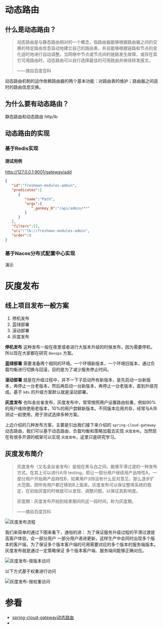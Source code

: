# 动态路由

## 什么是动态路由？

> 动态路由是与静态路由相对的一个概念，指路由器能够根据路由器之间的交换的特定路由信息自动地建立自己的路由表，并且能够根据链路和节点的变化适时地进行自动调整。当网络中节点或节点间的链路发生故障，或存在其它可用路由时，动态路由可以自行选择最佳的可用路由并继续转发报文。
>
> ——摘自百度百科

动态路由机制的运作依赖路由器的两个基本功能：对路由表的维护；路由器之间适时的路由信息交换。

## 为什么要有动态路由？

静态路由和动态路由 http/lb



## 动态路由的实现

### 基于Redis实现

#### 测试用例

http://127.0.0.1:9001/gateway/add

```json
{
   "id":"freshman-modules-admin",
   "predicates":[
      {
         "name":"Path",
         "args":{
            "_genkey_0":"/api/admin/**"
         }
      }
   ],
   "filters":[],
   "uri":"lb://freshman-modules-admin",
   "order":0
}
```



### 基于Nacos分布式配置中心实现

演示





# 灰度发布

## 线上项目发布一般方案

1. 停机发布
2. 蓝绿部署
3. 滚动部署
4. 灰度发布

**停机发布** 这种发布一般在夜里或者进行大版本升级的时候发布，因为需要停机，所以现在大家都在研究 `Devops` 方案。

**蓝绿部署** 需要准备两个相同的环境。一个环境新版本，一个环境旧版本，通过负载均衡进行切换与回滚，目的是为了减少服务停止时间。

**滚动部署** 就是在升级过程中，并不一下子启动所有新版本，是先启动一台新版本，再停止一台老版本，然后再启动一台新版本，再停止一台老版本，直到升级完成。基于 `k8s` 的升级方案默认就是滚动部署。

**灰度发布** 也叫金丝雀发布，灰度发布中，常常按照用户设置路由权重，例如90%的用户维持使用老版本，10%的用户尝鲜新版本。不同版本应用共存，经常与A/B测试一起使用，用于测试选择多种方案。

上边介绍的几种发布方案，主要是引出我们接下来介绍的 `spring-cloud-gateway` 动态路由，我们可以基于动态路由、负载均衡和策略加载去实现 `灰度发布`。当然现在有很多开源的框架可以实现 `灰度发布`，这里只是研究学习。

## 灰度发布简介

> 灰度发布（又名金丝雀发布）是指在黑与白之间，能够平滑过渡的一种发布方式。在其上可以进行A/B testing，即让一部分用户继续用产品特性A，一部分用户开始用产品特性B，如果用户对B没有什么反对意见，那么逐步扩大范围，把所有用户都迁移到B上面来。灰度发布可以保证整体系统的稳定，在初始灰度的时候就可以发现、调整问题，以保证其影响度。
>
> 灰度期：灰度发布开始到结束期间的这一段时间，称为灰度期。
>
> ——摘自百度百科

![灰度发布流程](https://gitee.com/koala010/typora/raw/master/img/20210803091012.png)



我们来简单的通过下图来看下，通俗的讲： 为了保证服务升级过程的平滑过渡提高客户体验，会一部分用户 一部分用户递进更新，这样生产中会同时出现多个版本的客户端，为了保证多个版本客户端的可用需要对应的多个版本的服务端版本。灰度发布就是通过一定策略保证 多个版本客户端、服务端间能够正确对应。

![灰度发布-按版本访问](https://gitee.com/koala010/typora/raw/master/img/20210802223021.png)

以下方式基于权重进行访问

![灰度发布-按权重访问](https://gitee.com/koala010/typora/raw/master/img/20210803090817.png)











































# 参看

- [spring-cloud-gateway动态路由](https://zhuanlan.zhihu.com/p/125018436)
- 

